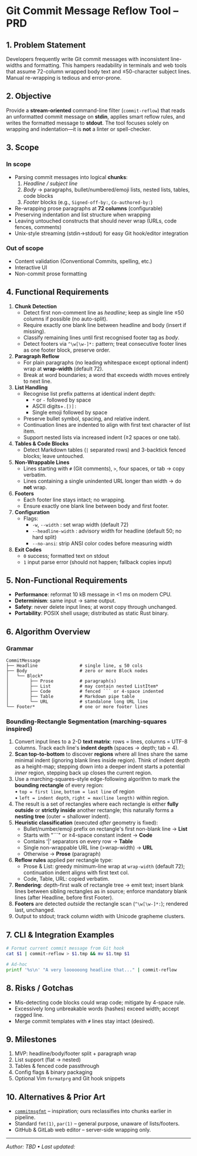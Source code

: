 # Git Commit Message Reflow Tool – PRD

## 1. Problem Statement
Developers frequently write Git commit messages with inconsistent line-widths and formatting. This hampers readability in terminals and web tools that assume 72-column wrapped body text and ≤50-character subject lines. Manual re-wrapping is tedious and error-prone.

## 2. Objective
Provide a **stream-oriented** command-line filter (`commit-reflow`) that reads an unformatted commit message on **stdin**, applies smart reflow rules, and writes the formatted message to **stdout**. The tool focuses solely on wrapping and indentation—it is **not** a linter or spell-checker.

## 3. Scope
### In scope
- Parsing commit messages into logical **chunks**:
  1. *Headline / subject line*
  2. *Body* → paragraphs, bullet/numbered/emoji lists, nested lists, tables, code blocks
  3. *Footer* blocks (e.g., `Signed-off-by:`, `Co-authored-by:`)
- Re-wrapping prose paragraphs at **72 columns** (configurable)
- Preserving indentation and list structure when wrapping
- Leaving untouched constructs that should never wrap (URLs, code fences, comments)
- Unix-style streaming (stdin→stdout) for easy Git hook/editor integration

### Out of scope
- Content validation (Conventional Commits, spelling, etc.)
- Interactive UI
- Non-commit prose formatting

## 4. Functional Requirements
1. **Chunk Detection**
   - Detect first non-comment line as *headline*; keep as single line ≤50 columns if possible (no auto-split).
   - Require exactly one blank line between headline and body (insert if missing).
   - Classify remaining lines until first recognised footer tag as *body*.
   - Detect footers via `^\w[\w-]*:` pattern; treat consecutive footer lines as one footer block, preserve order.
2. **Paragraph Reflow**
   - For plain paragraphs (no leading whitespace except optional indent) wrap at **wrap-width** (default 72).
   - Break at word boundaries; a word that exceeds width moves entirely to next line.
3. **List Handling**
   - Recognise list prefix patterns at identical indent depth:
     * `*` or `-` followed by space
     * ASCII digits+`.[)]:`
     * Single emoji followed by space
   - Preserve bullet symbol, spacing, and relative indent.
   - Continuation lines are indented to align with first text character of list item.
   - Support nested lists via increased indent (≥2 spaces or one tab).
4. **Tables & Code Blocks**
   - Detect Markdown tables (`|` separated rows) and 3-backtick fenced blocks; leave untouched.
5. **Non-Wrappable Lines**
   - Lines starting with `#` (Git comments), `>`, four spaces, or tab → copy verbatim.
   - Lines containing a single unindented URL longer than width → do **not** wrap.
6. **Footers**
   - Each footer line stays intact; no wrapping.
   - Ensure exactly one blank line between body and first footer.
7. **Configuration**
   - Flags:
     * `-w`, `--width` <N>: set wrap width (default 72)
     * `--headline-width` <N>: advisory width for headline (default 50; no hard split)
     * `--no-ansi`: strip ANSI color codes before measuring width
8. **Exit Codes**
   - `0` success; formatted text on stdout
   - `1` input parse error (should not happen; fallback copies input)

## 5. Non-Functional Requirements
- **Performance**: reformat 10 kB message in <1 ms on modern CPU.
- **Determinism**: same input → same output.
- **Safety**: never delete input lines; at worst copy through unchanged.
- **Portability**: POSIX shell usage; distributed as static Rust binary.

## 6. Algorithm Overview

### Grammar
```
CommitMessage
├── Headline                # single line, ≤ 50 cols
├── Body                    # zero or more Block nodes
│   └── Block*
│        ├── Prose          # paragraph(s)
│        ├── List           # may contain nested ListItem*
│        ├── Code           # fenced ``` or 4-space indented
│        ├── Table          # Markdown pipe table
│        └── URL            # standalone long URL line
└── Footer*                 # one or more footer lines
```

### Bounding-Rectangle Segmentation (marching-squares inspired)
1. Convert input lines to a 2-D **text matrix**: rows = lines, columns = UTF-8 columns. Track each line's **indent depth** (spaces → depth; tab = 4).
2. **Scan top-to-bottom** to discover **regions** where all lines share the same minimal indent (ignoring blank lines inside region). Think of indent depth as a height-map; stepping down into a deeper indent starts a potential _inner_ region, stepping back up closes the current region.
3. Use a marching-squares–style edge-following algorithm to mark the **bounding rectangle** of every region:  
   • `top = first line`, `bottom = last line` of region  
   • `left = indent depth`, `right = max(line length)` within region.
4. The result is a set of rectangles where each rectangle is either **fully outside** or **strictly inside** another rectangle; this naturally forms a **nesting tree** (outer = shallower indent).
5. **Heuristic classification** (executed _after_ geometry is fixed):
   - Bullet/number/emoji prefix on rectangle's first non-blank line → **List**
   - Starts with "```" or ≥4-space constant indent → **Code**
   - Contains ʻ|ʼ separators on every row → **Table**
   - Single non-wrappable URL line (>wrap-width) → **URL**
   - Otherwise → **Prose** (paragraph)
6. **Reflow rules** applied per rectangle type:
   - Prose & List: greedy minimum-line wrap at `wrap-width` (default 72); continuation indent aligns with first text col.
   - Code, Table, URL: copied verbatim.
7. **Rendering**: depth-first walk of rectangle tree → emit text; insert blank lines between sibling rectangles as in source; enforce mandatory blank lines (after Headline, before first Footer).
8. **Footers** are detected _outside_ the rectangle scan (`^\w[\w-]*:`); rendered last, unchanged.
9. Output to stdout; track column width with Unicode grapheme clusters.

## 7. CLI & Integration Examples
```bash
# Format current commit message from Git hook
cat $1 | commit-reflow > $1.tmp && mv $1.tmp $1

# Ad-hoc
printf '%s\n' "A very loooooong headline that..." | commit-reflow
```

## 8. Risks / Gotchas
- Mis-detecting code blocks could wrap code; mitigate by 4-space rule.
- Excessively long unbreakable words (hashes) exceed width; accept ragged line.
- Merge commit templates with `#` lines stay intact (desired).

## 9. Milestones
1. MVP: headline/body/footer split + paragraph wrap
2. List support (flat → nested)
3. Tables & fenced code passthrough
4. Config flags & binary packaging
5. Optional Vim `formatprg` and Git hook snippets

## 10. Alternatives & Prior Art
- [`commitmsgfmt`](https://mkjeldsen.gitlab.io/blog/introducing-commitmsgfmt/) – inspiration; ours reclassifies into chunks earlier in pipeline.
- Standard `fmt(1)`, `par(1)` – general purpose, unaware of lists/footers.
- GitHub & GitLab web editor – server-side wrapping only.

---
*Author: TBD • Last updated: <!-- YYYY-MM-DD -->* 